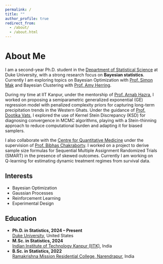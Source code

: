 ```yaml
---
permalink: /
title: ""
author_profile: true
redirect_from: 
  - /about/
  - /about.html
---
```


# About Me

<p>
  I am a second-year Ph.D. student in the
  <a href="https://stat.duke.edu" target="_blank">Department of Statistical Science</a> at Duke University, with a strong research focus on 
  <strong>Bayesian statistics</strong>. Currently I am exploring topics on Bayesian Optimization with <a href = "https://sites.google.com/view/simonmak/home">Prof. Simon Mak</a> and Bayesian Clustering with <a href="https://scholars.duke.edu/person/Amy.Herring">Prof. Amy Herring</a>. 
</p>

<p>
  During my time at IIT Kanpur, under the mentorship of <a href="https://sites.google.com/view/arnabhazra09/">Prof. Arnab Hazra</a>, I worked on proposing a semiparametric generalized exponential (GE) regression model with penalized complexity priors for capturing long-term precipitation trends in the Western Ghats.
Under the guidance of <a href="https://dvats.github.io/">Prof. Dootika Vats</a>, I explored the use of Kernel Stein Discrepancy (KSD) for diagnosing convergence in MCMC algorithms, playing with a Stein-thinning approach to reduce computational burden and adapting it for biased samplers.
</p>

<p>
  I also collaborate with the <a href="https://www.duke-nus.edu.sg/cqm" target="_blank">Centre for Quantitative Medicine</a> under the supervision of <a href="https://blog.nus.edu.sg/bibhas/">Prof. Bibhas Chakraborty</a>. I worked on a project to derive sample size formulas for Sequential Multiple Assignment Randomized Trials (SMART) in the presence of skewed outcomes. Currently I am working on Q-learning for estimating dynamic treatment regimes from survival data.
</p>

<div class="intro-columns">
  <div>
    <h2>Interests</h2>
    <ul class="fa-ul">
      <li><span class="fa-li"><i class="fas fa-book"></i></span>Bayesian Optimization</li>
      <li><span class="fa-li"><i class="fas fa-book"></i></span>Gaussian Processes</li>
      <li><span class="fa-li"><i class="fas fa-book"></i></span>Reinforcement Learning</li>
      <li><span class="fa-li"><i class="fas fa-book"></i></span>Experimental Design</li>
    </ul>
  </div>

  <div>
    <h2>Education</h2>
    <ul class="edu-list">
      <li>
        <strong>Ph.D. in Statistics, 2024 – Present</strong><br>
        <span class="edu-inst"><a href="https://stat.duke.edu" target="_blank" rel="noopener">Duke University</a>, United States</span>
      </li>
      <li>
        <strong>M.Sc. in Statistics, 2024</strong><br>
        <span class="edu-inst"><a href="https://iitk.ac.in" target="_blank">Indian Institute of Technology Kanpur (IITK)</a>, India</span>
      </li>
      <li>
        <strong>B.Sc. in Statistics, 2022</strong><br>
        <span class="edu-inst"><a href="https://rkmrc.in" target="_blank">Ramakrishna Mission Residential College, Narendrapur</a>, India</span>
      </li>
    </ul>
  </div>
</div>



